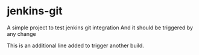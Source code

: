 # jenkins-git
A simple project to test jenkins git integration
And it should be triggered by any change

This is an additional line added to trigger another build.
